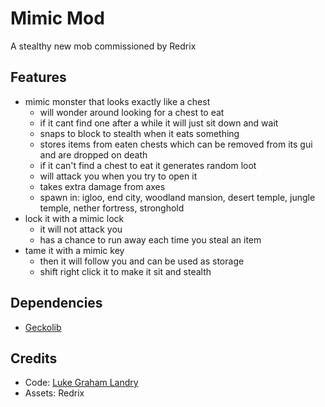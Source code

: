 # Mimic Mod 

A stealthy new mob commissioned by Redrix

## Features 
- mimic monster that looks exactly like a chest
    - will wonder around looking for a chest to eat
    - if it cant find one after a while it will just sit down and wait
    - snaps to block to stealth when it eats something
    - stores items from eaten chests which can be removed from its gui and are dropped on death
    - if it can't find a chest to eat it generates random loot 
    - will attack you when you try to open it
    - takes extra damage from axes
    - spawn in: igloo, end city, woodland mansion, desert temple, jungle temple, nether fortress, stronghold
- lock it with a mimic lock
    - it will not attack you 
    - has a chance to run away each time you steal an item
- tame it with a mimic key
    - then it will follow you and can be used as storage
    - shift right click it to make it sit and stealth
  
## Dependencies 
- [Geckolib](https://www.curseforge.com/minecraft/mc-mods/geckolib/files/3261545)

## Credits 
- Code: [Luke Graham Landry](https://github.com/LukeGrahamLandry)
- Assets: Redrix